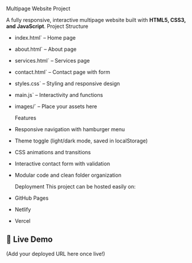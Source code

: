  Multipage Website Project

A fully responsive, interactive multipage website built with **HTML5, CSS3, and JavaScript**.
 Project Structure

- index.html` – Home page
- about.html` – About page
- services.html` – Services page
- contact.html` – Contact page with form
- styles.css` – Styling and responsive design
- main.js` – Interactivity and functions
- images/` – Place your assets here

  Features
- Responsive navigation with hamburger menu
- Theme toggle (light/dark mode, saved in localStorage)
- CSS animations and transitions
- Interactive contact form with validation
- Modular code and clean folder organization

  Deployment
This project can be hosted easily on:
- GitHub Pages
- Netlify
- Vercel

## 📌 Live Demo
(Add your deployed URL here once live!)
